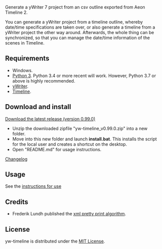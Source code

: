 Generate a yWriter 7 project from an csv outline exported from Aeon Timeline 2. 

You can generate a yWriter project from a timeline outline, whereby date/time specifications are taken over, or also generate a timeline from a yWriter project the other way around. Afterwards, the whole thing can be synchronized, so that you can manage the date/time information of the scenes in Timeline. 
 
## Requirements

- Windows.
- [Python 3](https://www.python.org). Python 3.4 or more recent will work. However, Python 3.7 or above is highly recommended.
- [yWriter](http://spacejock.com/yWriter7.html).
- [Timeline](http://thetimelineproj.sourceforge.net/).


## Download and install

[Download the latest release (version 0.99.0)](https://raw.githubusercontent.com/peter88213/yw-timeline/main/dist/yw-timeline_v0.99.0.zip)

- Unzip the downloaded zipfile "yw-timeline_v0.99.0.zip" into a new folder.
- Move into this new folder and launch **install.bat**. This installs the script for the local user and creates a shortcut on the desktop.
- Open "README.md" for usage instructions.

[Changelog](changelog)

## Usage

See the [instructions for use](usage)

## Credits

- Frederik Lundh published the [xml pretty print algorithm](http://effbot.org/zone/element-lib.htm#prettyprint).


## License

yw-timeline is distributed under the [MIT License](http://www.opensource.org/licenses/mit-license.php).


 




